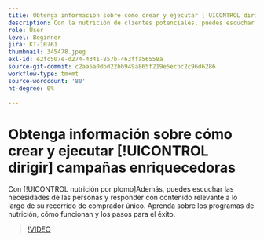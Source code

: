 ```yaml
---
title: Obtenga información sobre cómo crear y ejecutar [!UICONTROL dirigir] campañas enriquecedoras
description: Con la nutrición de clientes potenciales, puedes escuchar las necesidades de las personas y responder con contenido relevante a través de su recorrido único de compradores. Aprenda sobre los programas de nutrición, cómo funcionan y los pasos para el éxito.
role: User
level: Beginner
jira: KT-10761
thumbnail: 345478.jpeg
exl-id: e2fc507e-d274-4341-857b-463ffa56558a
source-git-commit: c2aa5a0dbd22bb949a865f219e5ecbc2c96d6286
workflow-type: tm+mt
source-wordcount: '80'
ht-degree: 0%

---
```


# Obtenga información sobre cómo crear y ejecutar [!UICONTROL dirigir] campañas enriquecedoras

Con [!UICONTROL nutrición por plomo]Además, puedes escuchar las necesidades de las personas y responder con contenido relevante a lo largo de su recorrido de comprador único. Aprenda sobre los programas de nutrición, cómo funcionan y los pasos para el éxito.

>[!VIDEO](https://video.tv.adobe.com/v/345478/?quality=12&learn=on)
